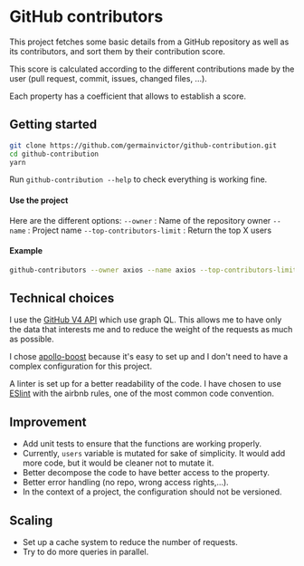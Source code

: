 # GitHub contributors

This project fetches some basic details from a GitHub repository as well as its contributors, and sort them by their contribution score.

This score is calculated according to the different contributions made by the user (pull request, commit, issues, changed files, ...).

Each property has a coefficient that allows to establish a score.

## Getting started

```sh
git clone https://github.com/germainvictor/github-contribution.git
cd github-contribution
yarn
```

Run `github-contribution --help` to check everything is working fine.

#### Use the project

Here are the different options:
`--owner` : Name of the repository owner
`--name` : Project name
`--top-contributors-limit` : Return the top X users

#### Example

```sh
github-contributors --owner axios --name axios --top-contributors-limit 3
```

## Technical choices

I use the [GitHub V4 API](https://developer.github.com/v4/) which use graph QL. This allows me to have only the data that interests me and to reduce the weight of the requests as much as possible.

I chose [apollo-boost](https://github.com/apollographql/apollo-client/tree/master/packages/apollo-boost) because it's easy to set up and I don't need to have a complex configuration for this project.

A linter is set up for a better readability of the code. I have chosen to use [ESlint](https://eslint.org/) with the airbnb rules, one of the most common code convention.

## Improvement

- Add unit tests to ensure that the functions are working properly.
- Currently, `users` variable is mutated for sake of simplicity. It would add more code, but it would be cleaner not to mutate it.
- Better decompose the code to have better access to the property.
- Better error handling (no repo, wrong access rights,…).
- In the context of a project, the configuration should not be versioned.

## Scaling

- Set up a cache system to reduce the number of requests.
- Try to do more queries in parallel.
